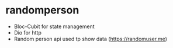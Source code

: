 # randomperson

- Bloc-Cubit for state management
- Dio for http
- Random person api used tp show data (https://randomuser.me)
